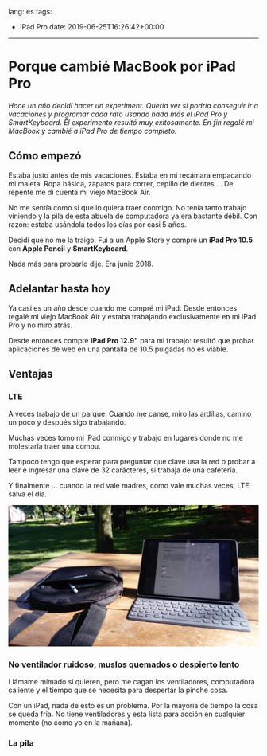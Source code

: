 lang: es
tags:
  - iPad Pro
date: 2019-06-25T16:26:42+00:00

---

# Porque cambié MacBook por iPad Pro

_Hace un año decidí hacer un experiment. Quería ver si podría conseguir ir a vacaciones y programar cada rato usando nada más el iPad Pro y SmartKeyboard. El experimento resultó muy exitosamente. En fin regalé mi MacBook y cambié a iPad Pro de tiempo completo._

## Cómo empezó

Estaba justo antes de mis vacaciones. Estaba en mi recámara empacando mi maleta. Ropa básica, zapatos para correr, cepillo de dientes ... De repente me di cuenta mi viejo MacBook Air.

No me sentía como si que lo quiera traer conmigo. No tenía tanto trabajo viniendo y la pila de esta abuela de computadora ya era bastante débil. Con razón: estaba usándola todos los días por casi 5 años.

Decidí que no me la traigo. Fui a un Apple Store y compré un **iPad Pro 10.5** con **Apple Pencil** y **SmartKeyboard**.

Nada más para probarlo dije. Era junio 2018.

## Adelantar hasta hoy

Ya casi es un año desde cuando me compré mi iPad. Desde entonces regalé mi viejo MacBook Air y estaba trabajando exclusivamente en mi iPad Pro y no miro atrás.

Desde entonces compré **iPad Pro 12.9"** para mi trabajo: resultó que probar aplicaciones de web en una pantalla de 10.5 pulgadas no es viable.

## Ventajas

### LTE

A veces trabajo de un parque. Cuando me canse, miro las ardillas, camino un poco y después sigo trabajando.

Muchas veces tomo mi iPad conmigo y trabajo en lugares donde no me molestaría traer una compu.

Tampoco tengo que esperar para preguntar que clave usa la red o probar a leer e ingresar una clave de 32 carácteres, si trabaja de una cafetería.

Y finalmente ... cuando la red vale madres, como vale muchas veces, LTE salva el día.

![Trabajando fuera en mi iPad](working-outside.jpg)

### No ventilador ruidoso, muslos quemados o despierto lento

Llámame mimado si quieren, pero me cagan los ventiladores, computadora caliente y el tiempo que se necesita para despertar la pinche cosa.

Con un iPad, nada de esto es un problema. Por la mayoría de tiempo la cosa se queda fría. No tiene ventiladores y está lista para acción en cualquier momento (no como yo en la mañana).

### La pila

